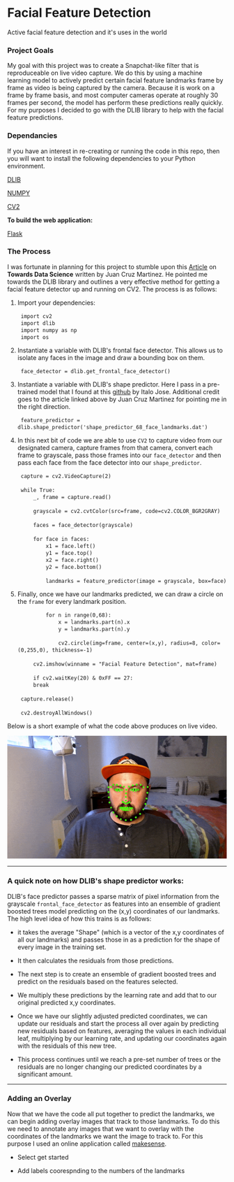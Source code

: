 # Facial Feature Detection
Active facial feature detection and it's uses in the world

### Project Goals
My goal with this project was to create a Snapchat-like filter that is reproduceable on live video capture. We do this by using a machine learning model to actively predict certain facial feature landmarks frame by frame as video is being captured by the camera. Because it is work on a frame by frame basis, and most computer cameras operate at roughly 30 frames per second, the model has perform these predictions really quickly. For my purposes I decided to go with the DLIB library to help with the facial feature predictions. 

### Dependancies
If you have an interest in re-creating or running the code in this repo, then you will want to install the following dependencies to your Python environment.

[DLIB](http://dlib.net/)

[NUMPY](https://numpy.org/doc/)

[CV2](https://docs.opencv.org/master/d6/d00/tutorial_py_root.html)

**To build the web application:**

[Flask](https://flask.palletsprojects.com/en/2.0.x/)

### The Process
I was fortunate in planning for this project to stumble upon this [Article](https://towardsdatascience.com/detecting-face-features-with-python-30385aee4a8e) on **Towards Data Science** written by Juan Cruz Martinez. He pointed me towards the DLIB library and outlines a very effective method for getting a facial feature detector up and running on CV2. The process is as follows:

1. Import your dependencies:
   
        import cv2
        import dlib
        import numpy as np
        import os

2. Instantiate a variable with DLIB's frontal face detector. This allows us to isolate any faces in the image and draw a bounding box on them. 
   
        face_detector = dlib.get_frontal_face_detector()
    
    
3. Instantiate a variable with DLIB's shape predictor. Here I pass in a pre-trained model that I found at this [github](https://github.com/italojs/facial-landmarks-recognition) by Italo Jose. Additional credit goes to the article linked above by Juan Cruz Martinez for pointing me in the right direction. 

        feature_predictor = dlib.shape_predictor('shape_predictor_68_face_landmarks.dat')
        
4. In this next bit of code we are able to use `CV2` to capture video from our designated camera, capture frames from that camera, convert each frame to grayscale, pass those frames into our `face_detector` and then pass each face from the face detector into our `shape_predictor`.

        capture = cv2.VideoCapture(2)

        while True:
            _, frame = capture.read()
    
            grayscale = cv2.cvtColor(src=frame, code=cv2.COLOR_BGR2GRAY)

            faces = face_detector(grayscale)

            for face in faces:
                x1 = face.left()
                y1 = face.top()
                x2 = face.right()
                y2 = face.bottom()

                landmarks = feature_predictor(image = grayscale, box=face)
                
5. Finally, once we have our landmarks predicted, we can draw a circle on the `frame` for every landmark position. 


                for n in range(0,68):
                    x = landmarks.part(n).x
                    y = landmarks.part(n).y
            
                    cv2.circle(img=frame, center=(x,y), radius=8, color= (0,255,0), thickness=-1)
    
            cv2.imshow(winname = "Facial Feature Detection", mat=frame)
        
            if cv2.waitKey(20) & 0xFF == 27:
            break
    
        capture.release()

        cv2.destroyAllWindows()
        
Below is a short example of what the code above produces on live video. 

![](https://github.com/scottwilliamhines/facial_feature_detection/blob/main/readme_assets/facial_detection_gif.gif)

---

### A quick note on how DLIB's shape predictor works:

DLIB's face predictor passes a sparse matrix of pixel information from the grayscale `frontal_face_detector` as features into an ensemble of gradient boosted trees model predicting on the (x,y) coordinates of our landmarks. The high level idea of how this trains is as follows:

- it takes the average "Shape" (which is a vector of the x,y coordinates of all our landmarks) and passes those in as a prediction for the shape of every image in the training set. 

- It then calculates the residuals from those predictions. 

- The next step is to create an ensemble of gradient boosted trees and predict on the residuals based on the features selected. 

- We multiply these predictions by the learning rate and add that to our original predicted x,y coordinates. 

- Once we have our slightly adjusted predicted coordinates, we can update our residuals and start the process all over again by predicting new residuals based on features, averaging the values in each individual leaf, multiplying by our learning rate, and updating our coordinates again with the residuals of this new tree. 

- This process continues until we reach a pre-set number of trees or the residuals are no longer changing our predicted coordinates by a significant amount. 

---

### Adding an Overlay

Now that we have the code all put together to predict the landmarks, we can begin adding overlay images that track to those landmarks. To do this we need to annotate any images that we want to overlay with the coordinates of the landmarks we want the image to track to. For this purpose I used an online application called [makesense](https://www.makesense.ai/). 

- Select get started

- Add labels coorespnding to the numbers of the landmarks
        